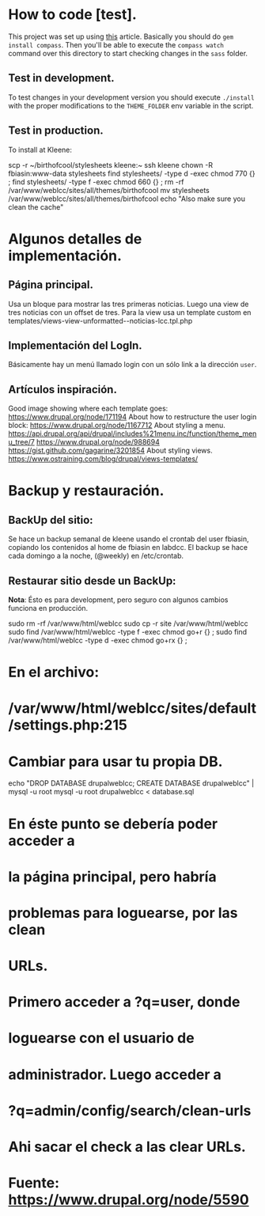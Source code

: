 # How to code [test].
This project was set up using
[this](http://thesassway.com/beginner/getting-started-with-sass-and-compass)
article. Basically you should do `gem
install compass`. Then you'll be able to
execute the `compass watch` command over this
directory to start checking changes in the
`sass` folder.

## Test in development.
To test changes in your
development version you should execute
`./install` with the proper modifications to
the `THEME_FOLDER` env variable in the
script.

## Test in production.
To install at Kleene:

  scp -r ~/birthofcool/stylesheets kleene:~
  ssh kleene
  chown -R fbiasin:www-data stylesheets
  find stylesheets/ -type d -exec chmod 770 {} \;
  find stylesheets/ -type f -exec chmod 660 {} \;
  rm -rf /var/www/weblcc/sites/all/themes/birthofcool
  mv stylesheets /var/www/weblcc/sites/all/themes/birthofcool
  echo "Also make sure you clean the cache"

# Algunos detalles de implementación.

## Página principal.
  Usa un bloque para mostrar las tres
primeras noticias. Luego una view de
tres noticias con un offset de tres.
Para la view usa un template custom en
templates/views-view-unformatted--noticias-lcc.tpl.php

## Implementación del LogIn.
  Básicamente hay un menú llamado login con
un sólo link a la dirección `user`.

## Artículos inspiración.
Good image showing where each template goes:
https://www.drupal.org/node/171194
About how to restructure the user login block:
https://www.drupal.org/node/1167712
About styling a menu.
https://api.drupal.org/api/drupal/includes%21menu.inc/function/theme_menu_tree/7
https://www.drupal.org/node/988694
https://gist.github.com/gagarine/3201854
About styling views.
https://www.ostraining.com/blog/drupal/views-templates/

# Backup y restauración.

## BackUp del sitio:
  Se hace un backup semanal de kleene usando
el crontab del user fbiasin, copiando los
contenidos al home de fbiasin en labdcc.
  El backup se hace cada domingo a la noche,
(@weekly) en /etc/crontab.

## Restaurar sitio desde un BackUp:
**Nota**: Ésto es para development, pero
seguro con algunos cambios funciona en
producción.

  sudo rm -rf /var/www/html/weblcc
  sudo cp -r site /var/www/html/weblcc
  sudo find /var/www/html/weblcc -type f -exec chmod go+r {} \;
  sudo find /var/www/html/weblcc -type d -exec chmod go+rx {} \;
  # En el archivo:
  # /var/www/html/weblcc/sites/default/settings.php:215
  # Cambiar para usar tu propia DB.
  echo "DROP DATABASE drupalweblcc; CREATE DATABASE drupalweblcc" | mysql -u root
  mysql -u root drupalweblcc < database.sql
  # En éste punto se debería poder acceder a
  # la página principal, pero habría
  # problemas para loguearse, por las clean
  # URLs.
  # Primero acceder a ?q=user, donde
  # loguearse con el usuario de
  # administrador. Luego acceder a
  # ?q=admin/config/search/clean-urls
  # Ahi sacar el check a las clear URLs.
  # Fuente: https://www.drupal.org/node/5590
